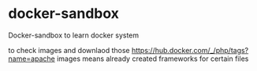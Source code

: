 # docker-sandbox
Docker-sandbox to learn docker system


to check images and downlaod those https://hub.docker.com/_/php/tags?name=apache
images means already created frameworks for certain files
